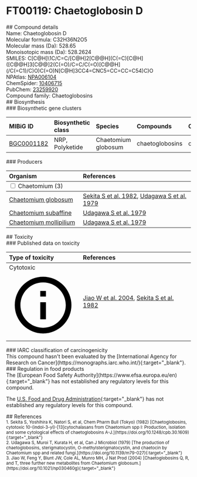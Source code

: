 
# FT00119: Chaetoglobosin D
<div class="molecule_image" style="float:left">
<img data-smiles= C=C1[C@@H](C)[C@H]2[C@H](CC3=CNC4=CC=CC=C34)NC(=O)[C@]23C(=O)/C=C/C(=O)[C@H](O)/C(C)=C/[C@@H](C)C/C=C/[C@H]3[C@@H]1O data-smiles-options="{ 'width': 350, 'height': 350 }" />
</div>
## Compound details
<div style="overflow:hidden">
Name: Chaetoglobosin D<br>
Molecular formula: C32H36N2O5<br>
Molecular mass (Da): 528.65<br>
Monoisotopic mass (Da): 528.2624<br>
<div class="break_all">
SMILES: C[C@H]\1C/C=C/[C@H]2[C@@H](C(=C)[C@H]([C@@H]3[C@@]2(C(=O)/C=C/C(=O)[C@@H](/C(=C1)/C)O)C(=O)N[C@H]3CC4=CNC5=CC=CC=C54)C)O<br>
</div>
        NPAtlas: <a href=https://www.npatlas.org/explore/compounds/NPA006104 target="_blank">NPA006104</a><br>
        ChemSpider: <a href=https://www.chemspider.com/Chemical-Structure.10406715.html target="_blank">10406715</a><br>
        PubChem: <a href=https://pubchem.ncbi.nlm.nih.gov/compound/23259920 target="_blank">23259920</a><br>
    Compound family: Chaetoglobosins<br>
</div>

<div markdown="block" class="section">
## Biosynthesis
<div markdown="block" class="subsection">
### Biosynthetic gene clusters
<table>
<thead>
<tr>
<th style="text-align: left;" role="columnheader" data-sort-default>MIBiG ID</th>
<th style="text-align: left;" role="columnheader">Biosynthetic class</th>
<th style="text-align: left;" role="columnheader">Species</th>
<th style="text-align: left;" role="columnheader">Compounds</th>
<th style="text-align: left;" role="columnheader">Complete</th>
<th style="text-align: left;" role="columnheader">Minimal entry</th>
</tr>
</thead>
<tbody>
        <tr>
        <td style="text-align: left;"><a href="https://mibig.secondarymetabolites.org/repository/BGC0001182" target="_blank">BGC0001182</a></td>
        <td style="text-align: left;">NRP, Polyketide</td>
        <td style="text-align: left;">Chaetomium globosum</td>
        <td style="text-align: left;">chaetoglobosins</td>
        <td style="text-align: left;">complete</td>
        <td style="text-align: left;">False</td>
        </tr>
</tbody>
</table>
</div>

<div markdown="block" class="subsection">
### Producers
<table>
<thead>
<tr>
<th style="text-align: left;" role="columnheader" width="40%" data-sort-default>Organism</th>
<th style="text-align: left;" role="columnheader" width="60%">References</th>
</tr>
</thead>
        <tbody class="header">
        <tr>
        <td style="text-align: left;" colspan="2">
        <input type="checkbox" data-toggle="toggle" id=Chaetomium>
        <label for=Chaetomium>Chaetomium (3)</label>
        </td>
        </tr>
        </tbody>
        <tbody class="hide">
                <tr>
                <td style="text-align: left;"><a href="https://www.ncbi.nlm.nih.gov/Taxonomy/Browser/wwwtax.cgi?mode=Info&id=38033" target="_blank">Chaetomium globosum</a></td>
                <td style="text-align: left;"><a href="#REF00323">Sekita S et al. 1982</a>, <a href="#REF00097">Udagawa S et al. 1979</a></td>
                </tr>
                <tr>
                <td style="text-align: left;"><a href="https://www.ncbi.nlm.nih.gov/Taxonomy/Browser/wwwtax.cgi?mode=Info&id=1036253" target="_blank">Chaetomium subaffine</a></td>
                <td style="text-align: left;"><a href="#REF00097">Udagawa S et al. 1979</a></td>
                </tr>
                <tr>
                <td style="text-align: left;"><a href="https://www.ncbi.nlm.nih.gov/Taxonomy/Browser/wwwtax.cgi?mode=Info&id=1337082" target="_blank">Chaetomium mollipilium</a></td>
                <td style="text-align: left;"><a href="#REF00097">Udagawa S et al. 1979</a></td>
                </tr>
        </tbody>
</table>
</div>
</div>

<div markdown="block" class="section">
## Toxicity
<div markdown="block" class="subsection">
### Published data on toxicity
<table>
<thead>
<tr>
<th style="text-align: left;" role="columnheader" width="40%" data-sort-default>Type of toxicity</th>
<th style="text-align: left;" role="columnheader" width="60%">References</th>
</tr>
</thead>
<tbody>
<tr>
<td style="text-align: left;">Cytotoxic <span class="twemoji" title="Toxic to cells"><svg xmlns="http://www.w3.org/2000/svg" viewBox="0 0 24 24"><path d="M11 9h2V7h-2m1 13c-4.41 0-8-3.59-8-8s3.59-8 8-8 8 3.59 8 8-3.59 8-8 8m0-18A10 10 0 0 0 2 12a10 10 0 0 0 10 10 10 10 0 0 0 10-10A10 10 0 0 0 12 2m-1 15h2v-6h-2v6Z"></path></svg></span></td>
<td style="text-align: left;"><a href="#REF00326">Jiao W et al. 2004</a>, <a href="#REF00323">Sekita S et al. 1982</a></td>
</tr>
</tbody>
</table>
</div>

<div markdown="block" class="subsection">
### IARC classification of carcinogenicity
<div markdown="block" class="indented_block">
This compound hasn't been evaluated by the [International Agency for Research on Cancer](https://monographs.iarc.who.int/){:target="_blank"}.<br>
</div>
</div>

<div markdown="block" class="subsection">
### Regulation in food products
<div markdown="block" class="indented_block">
The [European Food Safety Authority](https://www.efsa.europa.eu/en){:target="_blank"} has not established any regulatory levels for this compound. <br>

The [U.S. Food and Drug Administration](https://www.fda.gov/){:target="_blank"} has not established any regulatory levels for this compound. <br>

</div>
</div>

</div>

<div markdown="block" class="section">
## References
<div markdown="block" style="font-size: smaller;">
<span id=REF00323>
1. Sekita S, Yoshihira K, Natori S, et al, Chem Pharm Bull (Tokyo) (1982) [Chaetoglobosins, cytotoxic 10-(indol-3-yl)-[13]cytochalasans from Chaetomium spp I: Production, isolation and some cytological effects of chaetoglobosins A-J.](https://doi.org/10.1248/cpb.30.1609){:target="_blank"}<br>
</span>

<span id=REF00097>
2. Udagawa S, Muroi T, Kurata H, et al, Can J Microbiol (1979) [The production of chaetoglobosins, sterigmatocystin, O-methylsterigmatocystin, and chaetocin by Chaetomium spp and related fungi.](https://doi.org/10.1139/m79-027){:target="_blank"}<br>
</span>

<span id=REF00326>
3. Jiao W, Feng Y, Blunt JW, Cole AL, Munro MH, J Nat Prod (2004) [Chaetoglobosins Q, R, and T, three further new metabolites from Chaetomium globosum.](https://doi.org/10.1021/np030460g){:target="_blank"}<br>
</span>

</div>
</div>

<script type="text/javascript" src="https://unpkg.com/smiles-drawer@2.0.1/dist/smiles-drawer.min.js"></script>
<script>
    SmiDrawer.apply();
</script>